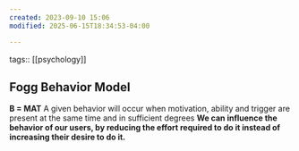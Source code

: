 ```yaml
---
created: 2023-09-10 15:06
modified: 2025-06-15T18:34:53-04:00

---
```

tags:: [[psychology]]

## Fogg Behavior Model

**B = MAT**
A given behavior will occur when motivation, ability and trigger are present at the same time and in sufficient degrees
**We can influence the behavior of our users, by reducing the effort required to do it instead of increasing their desire to do it.**
